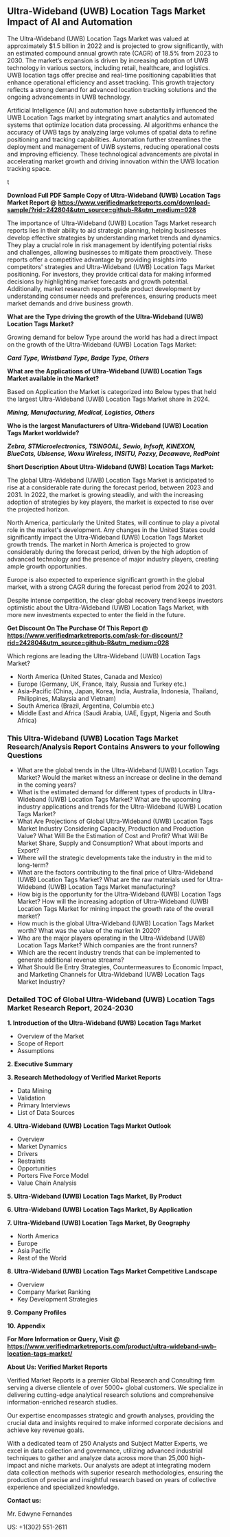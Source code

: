 <h2>Ultra-Wideband (UWB) Location Tags Market Impact of AI and Automation</h2><p>The Ultra-Wideband (UWB) Location Tags Market was valued at approximately $1.5 billion in 2022 and is projected to grow significantly, with an estimated compound annual growth rate (CAGR) of 18.5% from 2023 to 2030. The market’s expansion is driven by increasing adoption of UWB technology in various sectors, including retail, healthcare, and logistics. UWB location tags offer precise and real-time positioning capabilities that enhance operational efficiency and asset tracking. This growth trajectory reflects a strong demand for advanced location tracking solutions and the ongoing advancements in UWB technology.</p><p>Artificial Intelligence (AI) and automation have substantially influenced the UWB Location Tags market by integrating smart analytics and automated systems that optimize location data processing. AI algorithms enhance the accuracy of UWB tags by analyzing large volumes of spatial data to refine positioning and tracking capabilities. Automation further streamlines the deployment and management of UWB systems, reducing operational costs and improving efficiency. These technological advancements are pivotal in accelerating market growth and driving innovation within the UWB location tracking space.</p>t</p><p id="" class=""><strong>Download Full PDF Sample Copy of Ultra-Wideband (UWB) Location Tags Market Report @ <a href="https://www.verifiedmarketreports.com/download-sample/?rid=242804&utm_source=github-R&utm_medium=028" target="_blank">https://www.verifiedmarketreports.com/download-sample/?rid=242804&utm_source=github-R&utm_medium=028</a></strong></p><p>The importance of&nbsp;Ultra-Wideband (UWB) Location Tags Market research reports lies in their ability to aid strategic planning, helping businesses develop effective strategies by understanding market trends and dynamics. They play a crucial role in risk management by identifying potential risks and challenges, allowing businesses to mitigate them proactively. These reports offer a competitive advantage by providing insights into competitors' strategies and Ultra-Wideband (UWB) Location Tags Market positioning. For investors, they provide critical data for making informed decisions by highlighting market forecasts and growth potential. Additionally, market research reports guide product development by understanding consumer needs and preferences, ensuring products meet market demands and drive business growth.</p><p><strong>What are the&nbsp;Type driving the growth of the Ultra-Wideband (UWB) Location Tags Market?</strong></p><p id="" class="">Growing demand for below Type around the world has had a direct impact on the growth of the Ultra-Wideband (UWB) Location Tags Market:</p><em><strong>Card Type, Wristband Type, Badge Type, Others</strong></em></p><strong>What are the&nbsp;Applications&nbsp;of Ultra-Wideband (UWB) Location Tags Market available in the Market?</strong></p><p id="" class="">Based on Application the Market is categorized into Below types that held the largest Ultra-Wideband (UWB) Location Tags Market share In 2024.</p><em><strong>Mining, Manufacturing, Medical, Logistics, Others</strong></em></p><strong>Who is the largest Manufacturers of Ultra-Wideband (UWB) Location Tags Market worldwide?</strong></p><p><em><strong>Zebra, STMicroelectronics, TSINGOAL, Sewio, Infsoft, KINEXON, BlueCats, Ubisense, Woxu Wireless, INSITU, Pozxy, Decawave, RedPoint</strong></em></p><p id="" class=""><strong>Short Description About Ultra-Wideband (UWB) Location Tags Market:</strong></p><p>The global Ultra-Wideband (UWB) Location Tags Market is anticipated to rise at a considerable rate during the forecast period, between 2023 and 2031. In 2022, the market is growing steadily, and with the increasing adoption of strategies by key players, the market is expected to rise over the projected horizon.</p><p>North America, particularly the United States, will continue to play a pivotal role in the market's development. Any changes in the United States could significantly impact the Ultra-Wideband (UWB) Location Tags Market growth trends. The market in North America is projected to grow considerably during the forecast period, driven by the high adoption of advanced technology and the presence of major industry players, creating ample growth opportunities.</p><p>Europe is also expected to experience significant growth in the global market, with a strong CAGR during the forecast period from 2024 to 2031.</p><p>Despite intense competition, the clear global recovery trend keeps investors optimistic about the Ultra-Wideband (UWB) Location Tags Market, with more new investments expected to enter the field in the future.</p><p id="" class=""><strong>Get Discount On The Purchase Of This Report @ <a href="https://www.verifiedmarketreports.com/ask-for-discount/?rid=242804&utm_source=github-R&utm_medium=028" target="_blank">https://www.verifiedmarketreports.com/ask-for-discount/?rid=242804&utm_source=github-R&utm_medium=028</a></strong></p>Which regions are leading the Ultra-Wideband (UWB) Location Tags Market?</p><ul><li>North America (United States, Canada and Mexico)</li><li>Europe (Germany, UK, France, Italy, Russia and Turkey etc.)</li><li>Asia-Pacific (China, Japan, Korea, India, Australia, Indonesia, Thailand, Philippines, Malaysia and Vietnam)</li><li>South America (Brazil, Argentina, Columbia etc.)</li><li>Middle East and Africa (Saudi Arabia, UAE, Egypt, Nigeria and South Africa)</li></ul><h3 id="" class="">This Ultra-Wideband (UWB) Location Tags Market Research/Analysis Report Contains Answers to your following Questions</h3><ul><li>What are the global trends in the Ultra-Wideband (UWB) Location Tags Market? Would the market witness an increase or decline in the demand in the coming years?</li><li>What is the estimated demand for different types of products in Ultra-Wideband (UWB) Location Tags Market? What are the upcoming industry applications and trends for the Ultra-Wideband (UWB) Location Tags Market?</li><li>What Are Projections of Global Ultra-Wideband (UWB) Location Tags Market Industry Considering Capacity, Production and Production Value? What Will Be the Estimation of Cost and Profit? What Will Be Market Share, Supply and Consumption? What about imports and Export?</li><li>Where will the strategic developments take the industry in the mid to long-term?</li><li>What are the factors contributing to the final price of Ultra-Wideband (UWB) Location Tags Market? What are the raw materials used for Ultra-Wideband (UWB) Location Tags Market manufacturing?</li><li>How big is the opportunity for the Ultra-Wideband (UWB) Location Tags Market? How will the increasing adoption of Ultra-Wideband (UWB) Location Tags Market for mining impact the growth rate of the overall market?</li><li>How much is the global Ultra-Wideband (UWB) Location Tags Market worth? What was the value of the market In 2020?</li><li>Who are the major players operating in the Ultra-Wideband (UWB) Location Tags Market? Which companies are the front runners?</li><li>Which are the recent industry trends that can be implemented to generate additional revenue streams?</li><li>What Should Be Entry Strategies, Countermeasures to Economic Impact, and Marketing Channels for Ultra-Wideband (UWB) Location Tags Market Industry?</li></ul><h3 id="" class="">Detailed TOC of Global Ultra-Wideband (UWB) Location Tags Market Research Report, 2024-2030</h3><p id="" class=""><strong>1. Introduction of the Ultra-Wideband (UWB) Location Tags Market</strong></p><ul><li>Overview of the Market</li><li>Scope of Report</li><li>Assumptions</li></ul><p id="" class=""><strong>2. Executive Summary</strong></p><p id="" class=""><strong>3. Research Methodology of Verified Market Reports</strong></p><ul><li>Data Mining</li><li>Validation</li><li>Primary Interviews</li><li>List of Data Sources</li></ul><p id="" class=""><strong>4. Ultra-Wideband (UWB) Location Tags Market Outlook</strong></p><ul><li>Overview</li><li>Market Dynamics</li><li>Drivers</li><li>Restraints</li><li>Opportunities</li><li>Porters Five Force Model</li><li>Value Chain Analysis</li></ul><p id="" class=""><strong>5. Ultra-Wideband (UWB) Location Tags Market, By Product</strong></p><p id="" class=""><strong>6. Ultra-Wideband (UWB) Location Tags Market, By Application</strong></p><p id="" class=""><strong>7. Ultra-Wideband (UWB) Location Tags Market, By Geography</strong></p><ul><li>North America</li><li>Europe</li><li>Asia Pacific</li><li>Rest of the World</li></ul><p id="" class=""><strong>8. Ultra-Wideband (UWB) Location Tags Market Competitive Landscape</strong></p><ul><li>Overview</li><li>Company Market Ranking</li><li>Key Development Strategies</li></ul><p id="" class=""><strong>9. Company Profiles</strong></p><p id="" class=""><strong>10. Appendix</strong></p><p id="" class=""><strong>For More Information or Query, Visit @ <a href="https://www.verifiedmarketreports.com/product/ultra-wideband-uwb-location-tags-market/" target="_blank">https://www.verifiedmarketreports.com/product/ultra-wideband-uwb-location-tags-market/</a></strong></p><p id="" class=""><strong>About Us: Verified Market Reports</strong></p><p id="" class="">Verified Market Reports is a premier Global Research and Consulting firm serving a diverse clientele of over 5000+ global customers. We specialize in delivering cutting-edge analytical research solutions and comprehensive information-enriched research studies.</p><p id="" class="">Our expertise encompasses strategic and growth analyses, providing the crucial data and insights required to make informed corporate decisions and achieve key revenue goals.</p><p id="" class="">With a dedicated team of 250 Analysts and Subject Matter Experts, we excel in data collection and governance, utilizing advanced industrial techniques to gather and analyze data across more than 25,000 high-impact and niche markets. Our analysts are adept at integrating modern data collection methods with superior research methodologies, ensuring the production of precise and insightful research based on years of collective experience and specialized knowledge.</p><p id="" class=""><strong>Contact us:</strong></p><p id="" class="">Mr. Edwyne Fernandes</p><p id="" class="">US: +1(302) 551-2611</p>